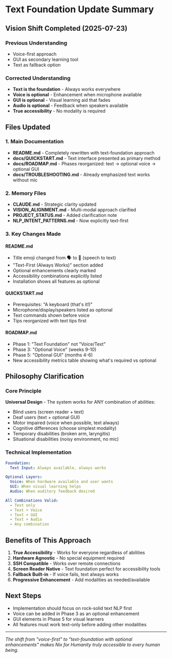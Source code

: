 # Text Foundation Update Summary

## Vision Shift Completed (2025-07-23)

### Previous Understanding
- Voice-first approach
- GUI as secondary learning tool
- Text as fallback option

### Corrected Understanding
- **Text is the foundation** - Always works everywhere
- **Voice is optional** - Enhancement when microphone available
- **GUI is optional** - Visual learning aid that fades
- **Audio is optional** - Feedback when speakers available
- **True accessibility** - No modality is required

## Files Updated

### 1. Main Documentation
- **README.md** - Completely rewritten with text-foundation approach
- **docs/QUICKSTART.md** - Text interface presented as primary method
- **docs/ROADMAP.md** - Phases reorganized: text → optional voice → optional GUI
- **docs/TROUBLESHOOTING.md** - Already emphasized text works without mic

### 2. Memory Files
- **CLAUDE.md** - Strategic clarity updated
- **VISION_ALIGNMENT.md** - Multi-modal approach clarified
- **PROJECT_STATUS.md** - Added clarification note
- **NLP_INTENT_PATTERNS.md** - Now explicitly text-first

### 3. Key Changes Made

#### README.md
- Title emoji changed from 🗣️ to 💬 (speech to text)
- "Text-First (Always Works)" section added
- Optional enhancements clearly marked
- Accessibility combinations explicitly listed
- Installation shows all features as optional

#### QUICKSTART.md
- Prerequisites: "A keyboard (that's it!)"
- Microphone/display/speakers listed as optional
- Text commands shown before voice
- Tips reorganized with text tips first

#### ROADMAP.md
- Phase 1: "Text Foundation" not "Voice/Text"
- Phase 3: "Optional Voice" (weeks 9-10)
- Phase 5: "Optional GUI" (months 4-6)
- New accessibility metrics table showing what's required vs optional

## Philosophy Clarification

### Core Principle
**Universal Design** - The system works for ANY combination of abilities:
- Blind users (screen reader + text)
- Deaf users (text + optional GUI)
- Motor impaired (voice when possible, text always)
- Cognitive differences (choose simplest modality)
- Temporary disabilities (broken arm, laryngitis)
- Situational disabilities (noisy environment, no mic)

### Technical Implementation
```yaml
Foundation:
  Text Input: Always available, always works

Optional Layers:
  Voice: When hardware available and user wants
  GUI: When visual learning helps
  Audio: When auditory feedback desired

All Combinations Valid:
  - Text only
  - Text + Voice
  - Text + GUI
  - Text + Audio
  - Any combination
```

## Benefits of This Approach

1. **True Accessibility** - Works for everyone regardless of abilities
2. **Hardware Agnostic** - No special equipment required
3. **SSH Compatible** - Works over remote connections
4. **Screen Reader Native** - Text foundation perfect for accessibility tools
5. **Fallback Built-in** - If voice fails, text always works
6. **Progressive Enhancement** - Add modalities as needed/available

## Next Steps

- Implementation should focus on rock-solid text NLP first
- Voice can be added in Phase 3 as an optional enhancement
- GUI elements in Phase 5 for visual learners
- All features must work text-only before adding other modalities

---

*The shift from "voice-first" to "text-foundation with optional enhancements" makes Nix for Humanity truly accessible to every human being.*
